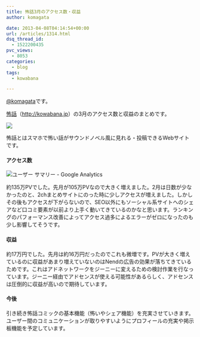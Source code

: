 ```yaml
---
title: 怖話3月のアクセス数・収益
author: komagata

date: 2013-04-08T04:14:54+00:00
url: /articles/1314.html
dsq_thread_id:
  - 1522200435
pvc_views:
  - 8053
categories:
  - blog
tags:
  - kowabana

---
```

[@komagata][1]です。

<a href="http://kowabana.jp" title="怖話" target="_blank">怖話</a>（<a href="http://kowabana.jp" title="怖話" target="_blank">http://kowabana.jp</a>）の3月のアクセス数と収益のまとめです。

<p class="center">
  <a href="http://kowabana.jp"><img src="http://p.nanapi.jp/r/20120228/20120228194536_4f4cb050d3cc9.jpg" /></a>
</p>

怖話とはスマホで怖い話がサウンドノベル風に見れる・投稿できるWebサイトです。

#### アクセス数

<p class="center">
  <img src="https://lh6.googleusercontent.com/-rPwDem5t2Is/UWJCozPEjvI/AAAAAAAAC6s/nSIR-VKnJ04/s400/Screen%2520Shot%25202013-04-08%2520at%252011.36.05%2520AM.png" alt="ユーザー サマリー - Google Analytics" />
</p>

約135万PVでした。先月が105万PVなので大きく増えました。2月は日数が少なかったのと、2chまとめサイトにのった時に少しアクセスが増えました。しかしその後もアクセスが下がらないので、SEO以外にもソーシャル系サイトへのシェアなど口コミ要素が以前より上手く動いてきているのかなと思います。ランキングのパフォーマンス改善によってアクセス過多によるエラーがゼロになったのも少し影響してそうです。

#### 収益

約17万円でした。先月は約16万円だったのでこれも微増です。PVが大きく増えているのに収益があまり増えていないのはNendの広告の効果が落ちてきているためです。これはアドネットワークをジーニーに変えるための検討作業を行なっています。ジーニー経由でアドセンスが使える可能性があるらしく、アドセンスは圧倒的に収益が高いので期待しています。

#### 今後

引き続き怖話コミックの基本機能（怖いやシェア機能）を充実させていきます。ユーザー間のコミュニケーションが取りやすいようにプロフィールの充実や掲示板機能を予定しています。

 [1]: http://twitter.com/komagata
